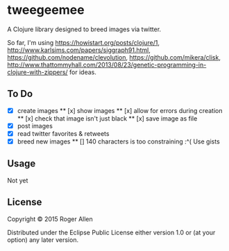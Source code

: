 # tweegeemee

A Clojure library designed to breed images via twitter.

So far, I'm using https://howistart.org/posts/clojure/1, http://www.karlsims.com/papers/siggraph91.html, https://github.com/nodename/clevolution, https://github.com/mikera/clisk, http://www.thattommyhall.com/2013/08/23/genetic-programming-in-clojure-with-zippers/ for ideas.

## To Do

* [x] create images
** [x] show images
** [x] allow for errors during creation
** [x] check that image isn't just black
** [x] save image as file
* [x] post images
* [x] read twitter favorites & retweets
* [x] breed new images
** [] 140 characters is too constraining :^( Use gists

## Usage

Not yet

## License

Copyright © 2015 Roger Allen

Distributed under the Eclipse Public License either version 1.0 or (at
your option) any later version.
